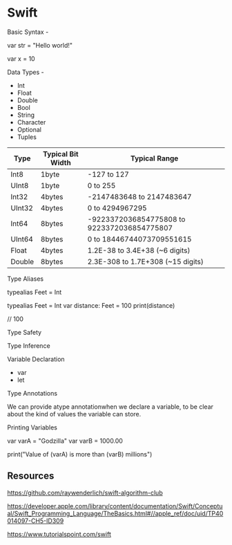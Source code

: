 # Swift

Basic Syntax -

var str = "Hello world!"

var x = 10

Data Types -

- Int
- Float
- Double
- Bool
- String
- Character
- Optional
- Tuples

| **Type** | **Typical Bit Width** | **Typical Range**                           |
|---------|-------------------|--------------------------------------------|
| Int8     | 1byte                 | -127 to 127                                 |
| UInt8    | 1byte                 | 0 to 255                                    |
| Int32    | 4bytes                | -2147483648 to 2147483647                   |
| UInt32   | 4bytes                | 0 to 4294967295                             |
| Int64    | 8bytes                | -9223372036854775808 to 9223372036854775807 |
| UInt64   | 8bytes                | 0 to 18446744073709551615                   |
| Float    | 4bytes                | 1.2E-38 to 3.4E+38 (~6 digits)             |
| Double   | 8bytes                | 2.3E-308 to 1.7E+308 (~15 digits)          |

Type Aliases

typealias Feet = Int

typealias Feet = Int
var distance: Feet = 100
print(distance)

// 100

Type Safety

Type Inference

Variable Declaration

- var
- let

Type Annotations

We can provide atype annotationwhen we declare a variable, to be clear about the kind of values the variable can store.

Printing Variables

var varA = "Godzilla"
var varB = 1000.00

print("Value of (varA) is more than (varB) millions")

## Resources

<https://github.com/raywenderlich/swift-algorithm-club>

<https://developer.apple.com/library/content/documentation/Swift/Conceptual/Swift_Programming_Language/TheBasics.html#//apple_ref/doc/uid/TP40014097-CH5-ID309>

<https://www.tutorialspoint.com/swift>
